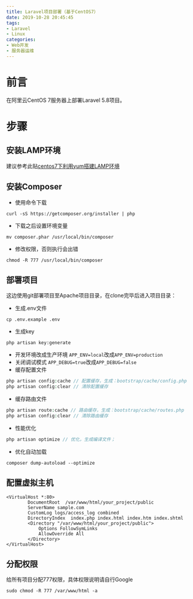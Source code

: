 ```yaml
---
title: Laravel项目部署（基于CentOS7）
date: 2019-10-28 20:45:45
tags:
- Laravel
- Linux
categories:
- Web开发
- 服务器运维
---
```

# 前言
在阿里云CentOS 7服务器上部署Laravel 5.8项目。
<!-- more -->

# 步骤
## 安装LAMP环境
建议参考此贴[centos7下利用yum搭建LAMP环境](https://segmentfault.com/a/1190000018781927)
## 安装Composer
+ 使用命令下载
```shell
curl -sS https://getcomposer.org/installer | php
```
+ 下载之后设置环境变量
```shell
mv composer.phar /usr/local/bin/composer
```
+ 修改权限，否则执行会出错
```shell
chmod -R 777 /usr/local/bin/composer
```
## 部署项目
这边使用git部署项目至Apache项目目录，在clone完毕后进入项目目录：
+ 生成.env文件
```shell
cp .env.example .env
```
+ 生成key
```shell
php artisan key:generate
```
+ 开发环境改成生产环境
`APP_ENV=local`改成`APP_ENV=production`
+ 关闭调试模式
`APP_DEBUG=true`改成`APP_DEBUG=false`
+ 缓存配置文件
```php
php artisan config:cache // 配置缓存，生成：bootstrap/cache/config.php
php artisan config:clear // 清除配置缓存
```
+ 缓存路由文件
```php
php artisan route:cache // 路由缓存，生成：bootstrap/cache/routes.php
php artisan config:clear // 清除路由缓存
```
+ 性能优化
```php
php artisan optimize // 优化，生成编译文件；
```
+ 优化自动加载
```shell
composer dump-autoload --optimize
```
## 配置虚拟主机
```shell
<VirtualHost *:80>
        DocumentRoot  /var/www/html/your_project/public
        ServerName sample.com
        CustomLog logs/access_log combined
        DirectoryIndex  index.php index.html index.htm index.shtml
        <Directory "/var/www/html/your_project/public">
            Options FollowSymLinks
            AllowOverride All
        </Directory>
</VirtualHost>
```
## 分配权限
给所有项目分配777权限，具体权限说明请自行Google
```shell
sudo chmod -R 777 /var/www/html -a 
```